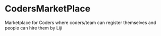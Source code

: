 # CodersMarketPlace

Marketplace for Coders where coders/team can register themselves and people can hire them by Liji
